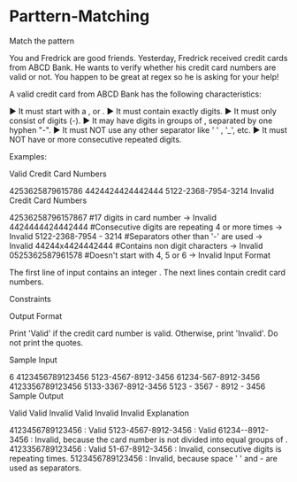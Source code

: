 # Parttern-Matching
Match the pattern

You and Fredrick are good friends. Yesterday, Fredrick received  credit cards from ABCD Bank. He wants to verify whether his credit card numbers are valid or not. You happen to be great at regex so he is asking for your help!

A valid credit card from ABCD Bank has the following characteristics:

► It must start with a ,  or .
► It must contain exactly  digits.
► It must only consist of digits (-).
► It may have digits in groups of , separated by one hyphen "-".
► It must NOT use any other separator like ' ' , '_', etc.
► It must NOT have  or more consecutive repeated digits.

Examples:

Valid Credit Card Numbers

4253625879615786
4424424424442444
5122-2368-7954-3214
Invalid Credit Card Numbers

42536258796157867       #17 digits in card number → Invalid 
4424444424442444        #Consecutive digits are repeating 4 or more times → Invalid
5122-2368-7954 - 3214   #Separators other than '-' are used → Invalid
44244x4424442444        #Contains non digit characters → Invalid
0525362587961578        #Doesn't start with 4, 5 or 6 → Invalid
Input Format

The first line of input contains an integer .
The next  lines contain credit card numbers.

Constraints


Output Format

Print 'Valid' if the credit card number is valid. Otherwise, print 'Invalid'. Do not print the quotes.

Sample Input

6
4123456789123456
5123-4567-8912-3456
61234-567-8912-3456
4123356789123456
5133-3367-8912-3456
5123 - 3567 - 8912 - 3456
Sample Output

Valid
Valid
Invalid
Valid
Invalid
Invalid
Explanation

4123456789123456 : Valid
5123-4567-8912-3456 : Valid
61234--8912-3456 : Invalid, because the card number is not divided into equal groups of .
4123356789123456 : Valid
51-67-8912-3456 : Invalid, consecutive digits  is repeating  times.
5123456789123456 : Invalid, because space '  ' and - are used as separators.
